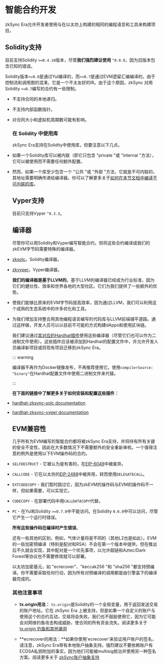 # 智能合约开发

zkSync Era允许开发者使用与在以太坊上构建的相同的编程语言和工具来构建项目。

## Solidity支持

  目前支持Solidity `>=0.4.10`版本，尽管**我们强烈建议使用** `^0.8.0`，因为旧版本包含已知的错误。

  Solidity版本`>=0.8`是通过Yul编译的，而`<=0.7`是通过EVM遗留汇编编译的，由于控制流和调用图的混淆，它是一个不太友好的IR。由于这个原因，zkSync 对用 Solidity `<=0.7`编写的合约有一些限制。

- 不支持合同的本地递归。

- 不支持内部函数指针。

- 对合同大小和虚拟机周期数可能有影响。
  
  ### 在 Solidity 中使用库
  
  zkSync Era支持在Solidity中使用库，但要注意以下几点。

- 如果一个Solidity库可以被内联（即它只包含 "private "或 "internal "方法），它可以被使用而不需要任何额外配置。

- 然而，如果一个库至少包含一个 "公共 "或 "外部 "方法，它就是不可内联的，其地址需要明确传递给编译器。你可以了解更多关于[如何在本节文档中编译不可内联的库](.../.../api/hardhat/compiling-libraries.md)。
  
  ## Vyper支持
  
  目前只支持Vyper `^0.3.3`。
  
  ## 编译器
  
  尽管你可以用Solidity和Vyper编写智能合约，但将这些合约编译成我们的zkEVM字节码需要特殊的编译器。

- [zksolc](https://github.com/matter-labs/zksolc-bin)。Solidity编译器。

- [zkvyper](https://github.com/matter-labs/zkvyper-bin)。Vyper编译器。
  
  **我们的编译器是基于LLVM的**。基于LLVM的编译器已经成为行业标准，因为它们的健壮性、效率和世界各地的大型社区。它们为我们提供了一些额外的优势。

- 使我们能够比原来的EVM字节码提高效率，因为通过LLVM，我们可以利用这个成熟的生态系统中的许多优化和工具。

- 为我们增加支持整合用其他编程语言编写的代码库与LLVM前端铺平道路。通过这样做，开发人员可以以目前不可能的方式构建dApps和使用区块链。
  
  我们建议通过[其对应的Hardhat插件](.../.../.../api/hardhat/plugins.md)使用这些编译器（尽管它们也可以作为二进制文件使用）。这些插件应该被添加到Hardhat的配置文件中，并允许开发人员编译新项目或将现有项目迁移到zkSync Era。
  
  ::: warning
  
  编译器不再作为Docker镜像发布，不再推荐使用它。使用`compilerSource: "binary"`在Hardhat配置文件中使用二进制文件来代替。
  
  :::
  
  **在下面的链接中了解更多关于如何安装和配置这些插件：**

- [hardhat-zksync-solc documentation](./././api/hardhat/hadhat-zksync-solc.md)

- [hardhat-zksync-vyper documentation](./././api/hardhat/hardhat-zksync-vyper.md)
  
  ## EVM兼容性
  
  几乎所有为EVM编写的智能合约都将被zkSync Era支持，并将持有所有关键的安全不变性，因此在大多数情况下不需要额外的安全重新审核。一个值得注意的例外是使用以下EVM操作码的合约。

- `SELFDESTRUCT` - 它被认为是有害的，在[EIP-6049](https://eips.ethereum.org/EIPS/eip-6049)中被废弃。

- `CALLCODE` - 它在以太坊的[EIP-2488](https://eips.ethereum.org/EIPS/eip-2488)中被弃用，转而使用`DELEGATECALL`。

- `EXTCODECOPY` - 我们暂时跳过它，因为zkEVM的操作码与EVM的操作码不一样，但如果需要，可以实现它。

- `CODECOPY` - 在部署代码中用`CALLDATACOPY`代替。

- `PC` - 在Yul和Solidity `>=0.7.0`中不能访问。在Solidity `0.6.0`中可以访问，尽管它产生一个运行时错误。
  
  **所有这些操作码在编译时产生错误**。
  
  还有一些其他的区别，例如，气体计量将是不同的（其他L2也是如此）。EVM的一些加密预编译（特别是配对和RSA）不会在第一个版本中提供，但在推出后不久就会实现，其中配对是一个优先事项，以允许超链和Aztec/Dark Forest等协议也不需要修改就可以部署。
  
  以太坊加密基元，如 "ecrecover"、"keccak256 "和 "sha256 "都支持预编译。你不需要采取任何行动，因为所有对预编译的调用都是由引擎盖下的编译器完成的。
  
  ### 其他注意事项
  
  - **tx.origin用法：** `tx.origin`是Solidity的一个全局变量，用于返回发送交易的账户地址。它在 zkSync Era 上被支持，但是如果一个自定义的账户与使用这个的合约互动，交易将会失败。我们也不鼓励使用它，因为它可能会对网络钓鱼攻击构成威胁，使合同的所有资金流失。阅读更多关于 [tx.origin 钓鱼和其他漏洞](https://hackernoon.com/hacking-solidity-contracts-using-txorigin-for-authorization-are-vulnerable-to-phishing)
  
  - **ecrecover的用法：**如果你使用'ecrecover'来验证用户账户的签名，请注意，zkSync Era带有本地账户抽象支持。强烈建议不要依赖账户有ECDSA私钥附加的事实，因为他们可能被multisig统治并使用另一种签名方案。阅读更多关于 [zkSync账户抽象支持](.../.../developer-guides/aa.md)
